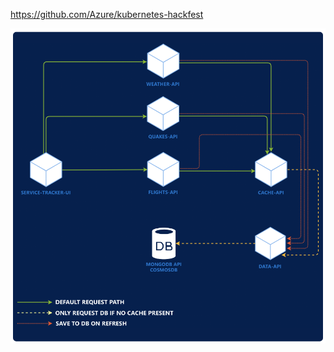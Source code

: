 https://github.com/Azure/kubernetes-hackfest

![x](https://github.com/Azure/kubernetes-hackfest/raw/master/assets/img/app-architecture.png)
